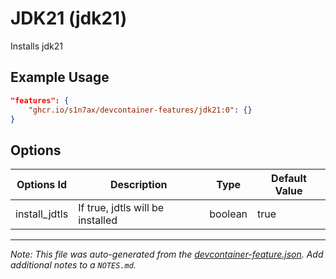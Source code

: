 # JDK21 (jdk21)

Installs jdk21

## Example Usage

```json
"features": {
    "ghcr.io/s1n7ax/devcontainer-features/jdk21:0": {}
}
```

## Options

| Options Id    | Description                      | Type    | Default Value |
| ------------- | -------------------------------- | ------- | ------------- |
| install_jdtls | If true, jdtls will be installed | boolean | true          |

---

_Note: This file was auto-generated from the [devcontainer-feature.json](https://github.com/s1n7ax/devcontainer-features/blob/main/src/jdk21/devcontainer-feature.json). Add additional notes to a `NOTES.md`._
